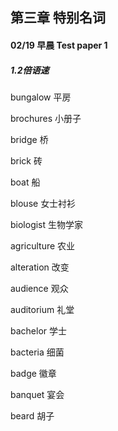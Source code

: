 ## 第三章 特别名词

#### 02/19 早晨 Test paper 1 

##### 1.2倍语速

bungalow 平房

brochures 小册子

bridge 桥

brick 砖

boat 船

blouse 女士衬衫

biologist 生物学家

agriculture 农业

alteration 改变

audience 观众

auditorium 礼堂

bachelor 学士

bacteria 细菌

badge 徽章

banquet 宴会

beard 胡子







